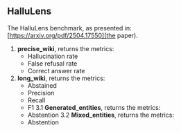 ## HalluLens
The HalluLens benchmark, as presented in: [https://arxiv.org/pdf/2504.17550](the paper). 

1. **precise_wiki**, returns the metrics:
    * Hallucination rate
    * False refusal rate
    * Correct answer rate
2. **long_wiki**, returns the metrics:
    * Abstained
    * Precision
    * Recall
    * F1
3.1 **Generated_entities**, returns the metrics:
    * Abstention
3.2 **Mixed_entities**, returns the metrics:
    * Abstention